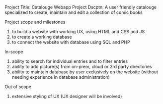 Project Title: Catalouge Webapp
Project Dscptn: A user friendly catalouge specialized to create, maintain and edit a collection of comic books

Project scope and milestones
1. to build a website with working UX, using HTML and CSS and JS 
2. to create a working database 
3. to connect the website with database using SQL and PHP

In-scope
1. ability to search for individual entries and to filter entries
2. ability to add picture(s) from on-prem, cloud or 3rd party directories
3. ability to maintain database by user exclusively on the website (without needing experience in database administration)

Out of scope
1. extensive styling of UX (UX designer will be involved)
